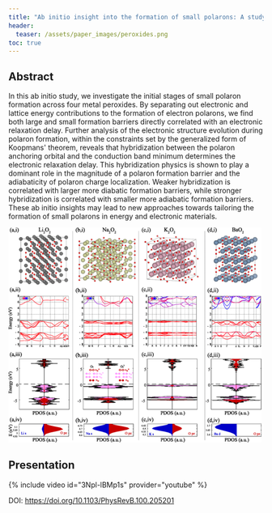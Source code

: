 ```yaml
---
title: "Ab initio insight into the formation of small polarons: A study across four metal peroxides"
header:
  teaser: /assets/paper_images/peroxides.png
toc: true
---
```


## Abstract

In this ab initio study, we investigate the initial stages of small polaron formation across four metal peroxides. By separating out electronic and lattice energy contributions to the formation of electron polarons, we find both large and small formation barriers directly correlated with an electronic relaxation delay. Further analysis of the electronic structure evolution during polaron formation, within the constraints set by the generalized form of Koopmans' theorem, reveals that hybridization between the polaron anchoring orbital and the conduction band minimum determines the electronic relaxation delay. This hybridization physics is shown to play a dominant role in the magnitude of a polaron formation barrier and the adiabaticity of polaron charge localization. Weaker hybridization is correlated with larger more diabatic formation barriers, while stronger hybridization is correlated with smaller more adiabatic formation barriers. These ab initio insights may lead to new approaches towards tailoring the formation of small polarons in energy and electronic materials.

![peroxides](/assets/paper_images/peroxides.png)

## Presentation

{% include video id="3Npl-lBMp1s" provider="youtube" %}

DOI: <https://doi.org/10.1103/PhysRevB.100.205201>
